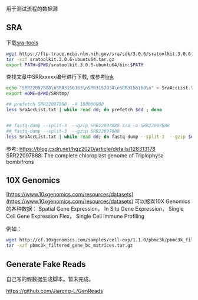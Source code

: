 
用于测试流程的数据源

## SRA
下载[sra-tools](https://github.com/ncbi/sra-tools)
```bash
wget https://ftp-trace.ncbi.nlm.nih.gov/sra/sdk/3.0.6/sratoolkit.3.0.6-ubuntu64.tar.gz
tar -xzf sratoolkit.3.0.6-ubuntu64.tar.gz
export PATH=$PWD/sratoolkit.3.0.6-ubuntu64/bin:$PATH
```


查找文章中SRRxxxxx编号进行下载, 或参考[link](https://www.ncbi.nlm.nih.gov/sra/docs/sradownload/)
```bash
echo "SRR22097888\nSRR3156163\nSRR3157034\nSRR3156160\n" > SraAccList.txt
export HOME=$PWD/SRRtmp/

## prefetch SRR22097888  -X 100000000
less SraAccList.txt | while read dd; do prefetch $dd ; done


## fastq-dump --split-3  --gzip SRR22097888.sra -o SRR22097888
## fastq-dump --split-3  --gzip SRR22097888
less SraAccList.txt | while read dd; do fastq-dump --split-3  --gzip $dd ; done

```
参考: https://blog.csdn.net/hgz2020/article/details/128313178  
SRR22097888: The complete chloroplast genome of Triplophysa bombifrons



## 10X Genomics
[https://www.10xgenomics.com/resources/datasets](https://www.10xgenomics.com/resources/datasets) 可以搜索10X Genomics的各种数据：
Spatial Gene Expression， In Situ Gene Expression， Single Cell Gene Expression Flex， Single Cell Immune Profiling

例如：
```bash
wget http://cf.10xgenomics.com/samples/cell-exp/1.1.0/pbmc3k/pbmc3k_filtered_gene_bc_matrices.tar.gz
tar -xzf pbmc3k_filtered_gene_bc_matrices.tar.gz
```


## Generate Fake Reads

自己写的假数据生成脚本。暂未完成。

https://github.com/Jiarong-L/GenReads




